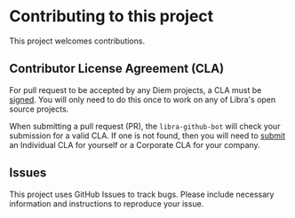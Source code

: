 # Contributing to this project

This project welcomes contributions.

## Contributor License Agreement (CLA)

For pull request to be accepted by any Diem projects, a CLA must be [signed](https://diem.com/en-US/cla-sign). You will only need to do this once to work on any of Libra's open source projects.

When submitting a pull request (PR), the `libra-github-bot` will check your submission for a valid CLA. If one is not found, then you will need to [submit](https://diem.com/en-US/cla-sign) an Individual CLA for yourself or a Corporate CLA for your company.

## Issues

This project uses GitHub Issues to track bugs. Please include necessary information and instructions to reproduce your issue.
